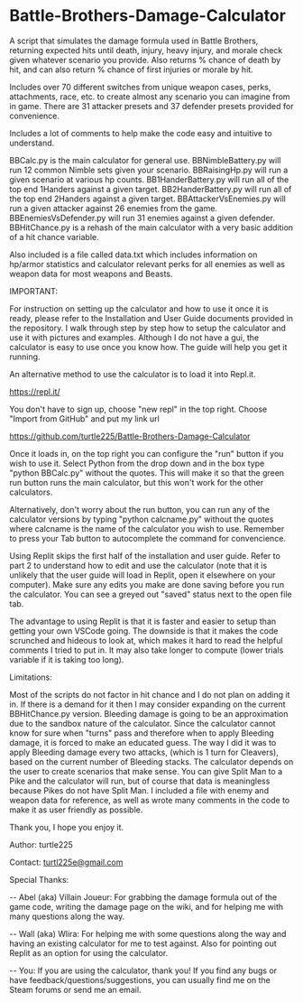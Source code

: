# Battle-Brothers-Damage-Calculator
A script that simulates the damage formula used in Battle Brothers, returning expected hits until death, injury, heavy injury, and morale check given whatever scenario you provide. Also returns % chance of death by hit, and can also return % chance of first injuries or morale by hit. 

Includes over 70 different switches from unique weapon cases, perks, attachments, race, etc. to create almost any scenario you can imagine from in game. There are 31 attacker presets and 37 defender presets provided for convenience.

Includes a lot of comments to help make the code easy and intuitive to understand. 

BBCalc.py is the main calculator for general use. BBNimbleBattery.py will run 12 common Nimble sets given your scenario. BBRaisingHp.py will run a given scenario at various hp counts. BB1HanderBattery.py will run all of the top end 1Handers against a given target. BB2HanderBattery.py will run all of the top end 2Handers against a given target. BBAttackerVsEnemies.py will run a given attacker against 26 enemies from the game. BBEnemiesVsDefender.py will run 31 enemies against a given defender. BBHitChance.py is a rehash of the main calculator with a very basic addition of a hit chance variable.

Also included is a file called data.txt which includes information on hp/armor statistics and calculator relevant perks for all enemies as well as weapon data for most weapons and Beasts. 

IMPORTANT:

For instruction on setting up the calculator and how to use it once it is ready, please refer to the Installation and User Guide documents provided in the repository. I walk through step by step how to setup the calculator and use it with pictures and examples. Although I do not have a gui, the calculator is easy to use once you know how. The guide will help you get it running.

An alternative method to use the calculator is to load it into Repl.it.

https://repl.it/

You don't have to sign up, choose "new repl" in the top right. Choose "Import from GitHub" and put my link url

https://github.com/turtle225/Battle-Brothers-Damage-Calculator

Once it loads in, on the top right you can configure the "run" button if you wish to use it. Select Python from the drop down and in the box type "python BBCalc.py" without the quotes. This will make it so that the green run button runs the main calculator, but this won't work for the other calculators.

Alternatively, don't worry about the run button, you can run any of the calculator versions by typing "python calcname.py" without the quotes where calcname is the name of the calculator you wish to use. Remember to press your Tab button to autocomplete the command for convencience.

Using Replit skips the first half of the installation and user guide. Refer to part 2 to understand how to edit and use the calculator (note that it is unlikely that the user guide will load in Replit, open it elsewhere on your computer). Make sure any edits you make are done saving before you run the calculator. You can see a greyed out "saved" status next to the open file tab.

The advantage to using Replit is that it is faster and easier to setup than getting your own VSCode going. The downside is that it makes the code scrunched and hideous to look at, which makes it hard to read the helpful comments I tried to put in. It may also take longer to compute (lower trials variable if it is taking too long).

Limitations:

Most of the scripts do not factor in hit chance and I do not plan on adding it in. If there is a demand for it then I may consider expanding on the current BBHitChance.py version. Bleeding damage is going to be an approximation due to the sandbox nature of the calculator. Since the calculator cannot know for sure when "turns" pass and therefore when to apply Bleeding damage, it is forced to make an educated guess. The way I did it was to apply Bleeding damage every two attacks, (which is 1 turn for Cleavers), based on the current number of Bleeding stacks. The calculator depends on the user to create scenarios that make sense. You can give Split Man to a Pike and the calculator will run, but of course that data is meaningless because Pikes do not have Split Man. I included a file with enemy and weapon data for reference, as well as wrote many comments in the code to make it as user friendly as possible.

Thank you, I hope you enjoy it.

Author: turtle225

Contact: turtl225e@gmail.com

Special Thanks:

-- Abel (aka) Villain Joueur: For grabbing the damage formula out of the game code, writing the damage page on the wiki, and for 
helping me with many questions along the way.

-- Wall (aka) Wlira: For helping me with some questions along the way and having an existing calculator for me to test against. Also for pointing out Replit as an option for using the calculator.

-- You: If you are using the calculator, thank you! If you find any bugs or have feedback/questions/suggestions, you can usually find me on the Steam forums or send me an email.
